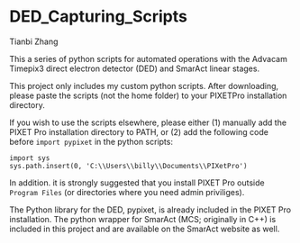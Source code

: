# DED_Capturing_Scripts

Tianbi Zhang

This a series of python scripts for automated operations with the Advacam Timepix3 direct electron detector (DED) and SmarAct linear stages.

This project only includes my custom python scripts. After downloading, please paste the scripts (not the home folder) to your PIXETPro installation directory.

If you wish to use the scripts elsewhere, please either (1) manually add the PIXET Pro installation directory to PATH, or (2) add the following code before `import pypixet` in the python scripts:

```
import sys
sys.path.insert(0, 'C:\\Users\\billy\\Documents\\PIXetPro') 
```

In addition. it is strongly suggested that you install PIXET Pro outside ``Program Files`` (or directories where you need admin priviliges).

The Python library for the DED, pypixet, is already included in the PIXET Pro installation. The python wrapper for SmarAct (MCS; originally in C++) is included in this project and are available on the SmarAct website as well.
